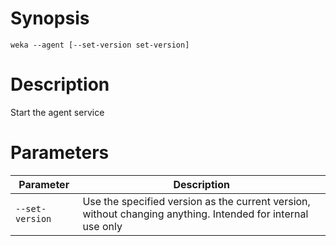 # Synopsis

```weka --agent [--set-version set-version]```

# Description

Start the agent service

# Parameters

| Parameter | Description |
| --------- | ----------- |
| `--set-version` | Use the specified version as the current version, without changing anything. Intended for internal use only |
